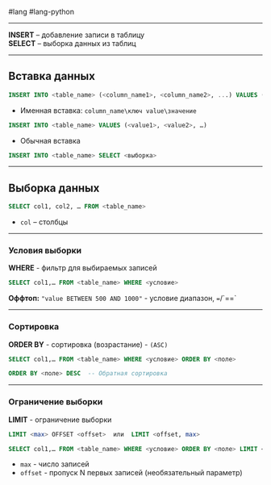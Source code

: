 #lang #lang-python 

---
**INSERT** – добавление записи в таблицу  
**SELECT** – выборка данных из таблиц

---

## Вставка данных

```sql
INSERT INTO <table_name> (<column_name1>, <column_name2>, ...) VALUES (<value1>, <value2>, …)
```
- Именная вставка: `column_name\ключ value\значение`

```sql
INSERT INTO <table_name> VALUES (<value1>, <value2>, …)
```
- Обычная вставка

```sql
INSERT INTO <table_name> SELECT <выборка>
```

---

## Выборка данных

```sql
SELECT col1, col2, … FROM <table_name>
```
- `col` – столбцы

---

### Условия выборки

**WHERE** - фильтр для выбираемых записей

```sql
SELECT col1,… FROM <table_name> WHERE <условие>
```

**Оффтоп:** `"value BETWEEN 500 AND 1000"` - условие диапазон, `=`/\`\==\`

---

### Сортировка

**ORDER BY** - сортировка (возрастание) - `(ASC)`

```sql
SELECT col1,… FROM <table_name> WHERE <условие> ORDER BY <поле>
```

```sql
ORDER BY <поле> DESC  -- Обратная сортировка
```

---

### Ограничение выборки

**LIMIT** - ограничение выборки

```sql
LIMIT <max> OFFSET <offset>  или  LIMIT <offset, max>
```

```sql
SELECT col1,… FROM <table_name> WHERE <условие> ORDER BY <поле> LIMIT <offset, max>
```

- `max` - число записей  
- `offset` - пропуск N первых записей (необязательный параметр)


